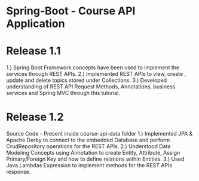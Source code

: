 # Spring-Boot - Course API Application

# Release 1.1
1.) Spring Boot Framework concepts have been used to implement the services through REST APIs.
2.) Implemented REST APIs to view, create , update and delete topics stored under Collections.
3.) Developed understanding of REST API Request Methods, Annotations, business services and Spring MVC through this tutorial.

# Release 1.2
Source Code - Present inside course-api-data folder
1.) Implemented JPA & Apache Derby to connect to the embedded Database and perform CrudRepository operations for the REST APIs.
2.) Understood Data Modeling Concepts using Annotation to create Entity, Attribute, Assign Primary/Foreign Key and how to define relations within Entities.
3.) Used Java Lambdas Expression to implement methods for the REST APIs response. 


